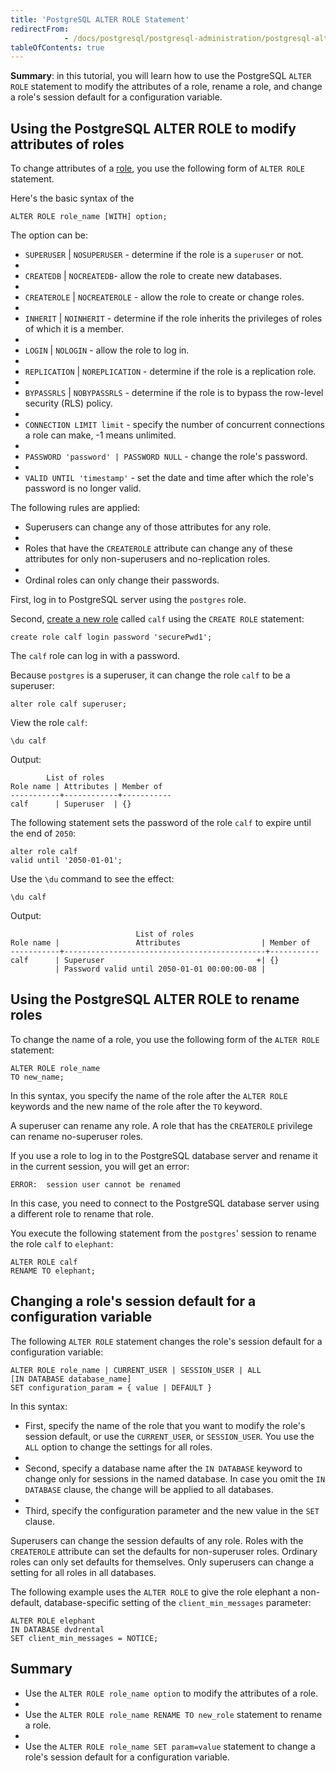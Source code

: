 ```yaml
---
title: 'PostgreSQL ALTER ROLE Statement'
redirectFrom: 
            - /docs/postgresql/postgresql-administration/postgresql-alter-role/
tableOfContents: true
---
```



**Summary**: in this tutorial, you will learn how to use the PostgreSQL `ALTER ROLE` statement to modify the attributes of a role, rename a role, and change a role's session default for a configuration variable.

## Using the PostgreSQL ALTER ROLE to modify attributes of roles

To change attributes of a [role](https://www.postgresqltutorial.com/postgresql-administration/postgresql-roles/), you use the following form of `ALTER ROLE` statement.

Here's the basic syntax of the

```
ALTER ROLE role_name [WITH] option;
```

The option can be:

- `SUPERUSER` | `NOSUPERUSER` - determine if the role is a `superuser` or not.
-
- `CREATEDB` | `NOCREATEDB`- allow the role to create new databases.
-
- `CREATEROLE` | `NOCREATEROLE` - allow the role to create or change roles.
-
- `INHERIT` | `NOINHERIT` - determine if the role inherits the privileges of roles of which it is a member.
-
- `LOGIN` | `NOLOGIN` - allow the role to log in.
-
- `REPLICATION` | `NOREPLICATION` - determine if the role is a replication role.
-
- `BYPASSRLS` | `NOBYPASSRLS` - determine if the role is to bypass the row-level security (RLS) policy.
-
- `CONNECTION LIMIT limit` - specify the number of concurrent connections a role can make, -1 means unlimited.
-
- `PASSWORD 'password' | PASSWORD NULL` - change the role's password.
-
- `VALID UNTIL 'timestamp'` - set the date and time after which the role's password is no longer valid.

The following rules are applied:

- Superusers can change any of those attributes for any role.
-
- Roles that have the `CREATEROLE` attribute can change any of these attributes for only non-superusers and no-replication roles.
-
- Ordinal roles can only change their passwords.

First, log in to PostgreSQL server using the `postgres` role.

Second, [create a new role](https://www.postgresqltutorial.com/postgresql-administration/postgresql-roles/) called `calf` using the `CREATE ROLE` statement:

```
create role calf login password 'securePwd1';
```

The `calf` role can log in with a password.

Because `postgres` is a superuser, it can change the role `calf` to be a superuser:

```
alter role calf superuser;
```

View the role `calf`:

```
\du calf
```

Output:

```
        List of roles
Role name | Attributes | Member of
-----------+------------+-----------
calf      | Superuser  | {}
```

The following statement sets the password of the role `calf` to expire until the end of `2050`:

```
alter role calf
valid until '2050-01-01';
```

Use the `\du` command to see the effect:

```
\du calf
```

Output:

```
                            List of roles
Role name |                 Attributes                  | Member of
-----------+---------------------------------------------+-----------
calf      | Superuser                                  +| {}
          | Password valid until 2050-01-01 00:00:00-08 |
```

## Using the PostgreSQL ALTER ROLE to rename roles

To change the name of a role, you use the following form of the `ALTER ROLE` statement:

```
ALTER ROLE role_name
TO new_name;
```

In this syntax, you specify the name of the role after the `ALTER ROLE` keywords and the new name of the role after the `TO` keyword.

A superuser can rename any role. A role that has the `CREATEROLE` privilege can rename no-superuser roles.

If you use a role to log in to the PostgreSQL database server and rename it in the current session, you will get an error:

```
ERROR:  session user cannot be renamed
```

In this case, you need to connect to the PostgreSQL database server using a different role to rename that role.

You execute the following statement from the `postgres`' session to rename the role `calf` to `elephant`:

```
ALTER ROLE calf
RENAME TO elephant;
```

## Changing a role's session default for a configuration variable

The following `ALTER ROLE` statement changes the role's session default for a configuration variable:

```
ALTER ROLE role_name | CURRENT_USER | SESSION_USER | ALL
[IN DATABASE database_name]
SET configuration_param = { value | DEFAULT }
```

In this syntax:

- First, specify the name of the role that you want to modify the role's session default, or use the `CURRENT_USER`, or `SESSION_USER`. You use the `ALL` option to change the settings for all roles.
-
- Second, specify a database name after the `IN DATABASE` keyword to change only for sessions in the named database. In case you omit the `IN DATABASE` clause, the change will be applied to all databases.
-
- Third, specify the configuration parameter and the new value in the `SET` clause.

Superusers can change the session defaults of any role. Roles with the `CREATEROLE` attribute can set the defaults for non-superuser roles. Ordinary roles can only set defaults for themselves. Only superusers can change a setting for all roles in all databases.

The following example uses the `ALTER ROLE` to give the role elephant a non-default, database-specific setting of the `client_min_messages` parameter:

```
ALTER ROLE elephant
IN DATABASE dvdrental
SET client_min_messages = NOTICE;
```

## Summary

- Use the `ALTER ROLE role_name option` to modify the attributes of a role.
-
- Use the `ALTER ROLE role_name RENAME TO new_role` statement to rename a role.
-
- Use the `ALTER ROLE role_name SET param=value` statement to change a role's session default for a configuration variable.

